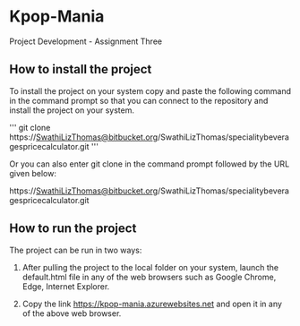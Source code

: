 # Kpop-Mania
Project Development - Assignment Three

## How to install the project
To install the project on your system copy and paste the following command in the command prompt so that you can connect to the repository and install the project on your system.

'''
git clone https://SwathiLizThomas@bitbucket.org/SwathiLizThomas/specialitybeveragespricecalculator.git
'''

Or you can also enter git clone in the command prompt followed by the URL given below:

https://SwathiLizThomas@bitbucket.org/SwathiLizThomas/specialitybeveragespricecalculator.git

## How to run the project
The project can be run in two ways:

1) After pulling the project to the local folder on your system, launch the default.html file in any of the web browsers such as Google Chrome, Edge, Internet Explorer.

2) Copy the link https://kpop-mania.azurewebsites.net and open it in any of the above web browser.
